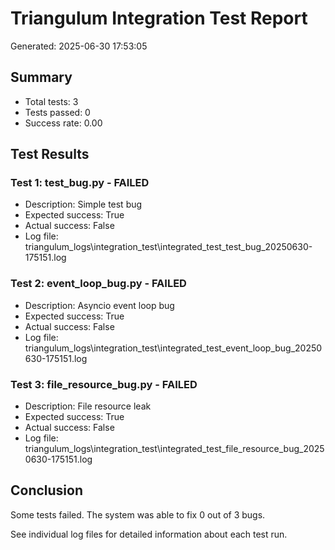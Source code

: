 # Triangulum Integration Test Report

Generated: 2025-06-30 17:53:05

## Summary

- Total tests: 3
- Tests passed: 0
- Success rate: 0.00

## Test Results

### Test 1: test_bug.py - FAILED

- Description: Simple test bug
- Expected success: True
- Actual success: False
- Log file: triangulum_logs\integration_test\integrated_test_test_bug_20250630-175151.log

### Test 2: event_loop_bug.py - FAILED

- Description: Asyncio event loop bug
- Expected success: True
- Actual success: False
- Log file: triangulum_logs\integration_test\integrated_test_event_loop_bug_20250630-175151.log

### Test 3: file_resource_bug.py - FAILED

- Description: File resource leak
- Expected success: True
- Actual success: False
- Log file: triangulum_logs\integration_test\integrated_test_file_resource_bug_20250630-175151.log

## Conclusion

Some tests failed. The system was able to fix 0 out of 3 bugs.

See individual log files for detailed information about each test run.
